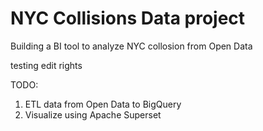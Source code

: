# NYC Collisions Data project
Building a BI tool to analyze NYC collosion from Open Data

testing edit rights

TODO:
1. ETL data from Open Data to BigQuery
2. Visualize using Apache Superset